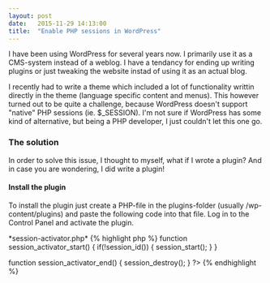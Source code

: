 ```yaml
---
layout: post
date:   2015-11-29 14:13:00
title:  "Enable PHP sessions in WordPress"
---
```

I have been using WordPress for several years now. I primarily use it as a CMS-system instead of a weblog. I have a tendancy for ending up writing plugins or just tweaking the website instad of using it as an actual blog.

<div class="seperator"></div>
I recently had to write a theme which included a lot of functionality writtin directly in the theme (language specific content and menus). This however turned out to be quite a challenge, because WordPress doesn't support "native" PHP sessions (ie. $_SESSION). I'm not sure if WordPress has some kind of alternative, but being a PHP developer, I just couldn't let this one go.

### The solution
In order to solve this issue, I thought to myself, what if I wrote a plugin?
And in case you are wondering, I did write a plugin!

#### Install the plugin
To install the plugin just create a PHP-file in the plugins-folder (usually /wp-content/plugins) and paste the following code into that file. Log in to the Control Panel and activate the plugin.

<div class="seperator"></div>
*session-activator.php*
{% highlight php %}
<?php
/*
Plugin Name: Session Activator
Description: Enables the use of PHP sessions ($_SESSION) in themes and plugins.
Version: 1.0.0
Author: Christian Tang
Author URI: http://christiantang.dk
*/
add_action('init', 'session_activator_start', 1);
add_action('wp_logout', 'session_activator_end');
add_action('wp_login', 'session_activator_end');

function session_activator_start() {
    if(!session_id()) {
        session_start();
    }
}

function session_activator_end() {
    session_destroy();
}
?>
{% endhighlight %}